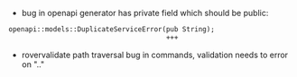 
- bug in openapi generator has private field which should be public:

``` diff
openapi::models::DuplicateServiceError(pub String);
                                       +++
```

- rovervalidate path traversal bug in commands, validation needs to error on ".."

